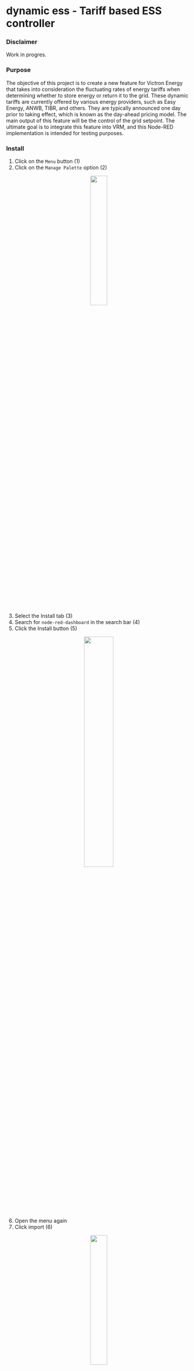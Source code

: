 # dynamic ess - Tariff based ESS controller

### Disclaimer

Work in progres. 

### Purpose

The objective of this project is to create a new feature for Victron Energy that takes into consideration the fluctuating rates of energy tariffs when determining whether to store energy or return it to the grid. These dynamic tariffs are currently offered by various energy providers, such as Easy Energy, ANWB, TIBR, and others. They are typically announced one day prior to taking effect, which is known as the day-ahead pricing model. The main output of this feature will be the control of the grid setpoint. The ultimate goal is to integrate this feature into VRM, and this Node-RED implementation is intended for testing purposes.

### Install
1. Click on the `Menu` button (1)
2. Click on the `Manage Palette` option (2)

<p align="center">
    <img src="https://github.com/tfranssen/dynamic-ess-NodeRED-flow/raw/main/img/install_1.png" width=30%>
</p>

3. Select the Install tab (3)
4. Search for `node-red-dashboard` in the search bar (4)
5. Click the Install button (5)

<p align="center">
    <img src="https://github.com/tfranssen/dynamic-ess-NodeRED-flow/raw/main/img/install_2.png" width=40%>
</p>

6. Open the menu again
7. Click import (6)

<p align="center">
    <img src="https://github.com/tfranssen/dynamic-ess-NodeRED-flow/raw/main/img/install_3.png" width=30%>
</p>

8. Paste the JSON file `https://raw.githubusercontent.com/tfranssen/dynamic-ess-NodeRED-flow/main/flow.js` in the textbox (7)
9. Click Import button (8)

<p align="center">
    <img src="https://github.com/tfranssen/dynamic-ess-NodeRED-flow/raw/main/img/install_4.png" width=40% height=40%>
</p>

10. Click the UI:Dynamic ESS flow tab (9)
11. Deploy the flow (10)

<p align="center">
    <img src="https://github.com/tfranssen/dynamic-ess-NodeRED-flow/raw/main/img/install_5.png" width=40% height=40%>
</p>

11. Double click the `Retrieve prices from ENTSO-e` node (11 and 12)

<p align="center">
    <img src="https://github.com/tfranssen/dynamic-ess-NodeRED-flow/raw/main/img/install_6.png" width=40% height=40%>
</p>

13. Fill in the ENTSO-e key (13)
14. Click Done

<p align="center">
    <img src="https://github.com/tfranssen/dynamic-ess-NodeRED-flow/raw/main/img/install_7.png" width=40% height=40%>
</p>

Unfortunately we have to do a small work-around to deal with a Node-RED quirk.

13. Search the `MultiPlus-II 48/3000/35-32 | Disable charge` node (14)
14. Cut this node so it disappears using `ctrl-x` or `cmd-x`
15. Past the node to the same location using `crtl-v` or `cmd-v`
16. Connect the wire again
17. Deploy the flow again

<p align="center">
    <img src="https://github.com/tfranssen/dynamic-ess-NodeRED-flow/raw/main/img/install_8.png" width=40% height=40%>
</p>

18. Click the `Run first time manually` node (15)

<p align="center">
    <img src="https://github.com/tfranssen/dynamic-ess-NodeRED-flow/raw/main/img/install_9.png" width=40% height=40%>
</p>

19. Go to `<<your-node-red-ip>>:1883/ui` 

<p align="center">
    <img src="https://github.com/tfranssen/dynamic-ess-NodeRED-flow/raw/main/img/install_10.png" width=40% height=40%>
</p>

### Features

<p align="center">
    <img src="https://github.com/tfranssen/dynamic-ess-NodeRED-flow/raw/main/img/install_11.png" width=40% height=40%>
</p>

1. Sell threshold setting determines at what point the grid setpoint will be set to a positive value and the battery will begin discharging and returning energy to the grid when the sell switch (4) is enabled. The default value for this setting is -3000 watts.
2. Buy threshold works in a similar manner as the sell threshold, with the key difference being that when the current price is equal to or lower than this value, the battery will begin charging. The default value for this setting is 3000 watts.
3. Buy switch enables the battery to charge and buy energy from the grid when the current price is low.
4. Sell switch determines if the battery will discharge and sell energy to the grid when the current price is high.
5. Disable charge switch enables a feature that prevents PV power from flowing into the battery.
6. Charge/Buy button, when clicked, causes the battery to charge with maximum power and power is purchased from the grid.
7. Discharge/Sell button, when clicked, causes the battery to discharge with maximum power and power is sold to the grid.
8. Auto button, when clicked, will set the grid setpoint to its default value.
9. Hide Tomorrow Prices switch allows you to toggle on/off the visibility of the prices for the next day. When turned on, the prices for tomorrow will be hidden.

### To do
* Gather pricing information from various energy providers such as:
    * ENTSOE API (completed)
    * ANWB
    * Easy Energy
    * TIBR
* Create a visual representation of the prices via a chart (completed)
* Develop different charging strategies:
    * Charge the battery when prices are lower than average (completed)
    * Charge when prices are lower than average, and discharge when prices are higher than average (completed)
    * Always charge during the X lowest tariff hours. (For this, prices will be sorted in ascending order, and the first X hours will be used for charging)
    * Implement the above scenarios with PV forecast. The SoC will be kept lower in the morning, providing capacity for PV charging.
* Add State of Charge limits for charging and discharging.
* Implement logging feature
* Set up a scheduler (completed)
* Incorporate PV forecast.

### Run 

* Click deploy
* Go to `<<your-node-red-ip>>:1883/ui`

### Settings
* Sell this is the threshold used to start charging. Default = 0.8, charging starts in this case 20% below daily average
* `highThreshold` = Constant to set the high threshold for selling. Default =1.2. Only used in Mode 2


### ENTSO-e API Access
You need an ENTSO-e Restful API key if you want to collect the data from ENTSO-e. To request this API key, register on the Transparency Platform `https://transparency.entsoe.eu/` and send an email to `transparency@entsoe.eu` with `Restful API access` in the subject line. Indicate the email address you entered during registration in the email body.

### Schedule
* Get prices is scheduled every day at 00:00:00.
* Prices for next day are retreived at 15:00:00.
* The ESS controller is scheduled every 5 minutes. If the charge requirement did change an MQTT message will be published. Otherwise nothing will happen.
